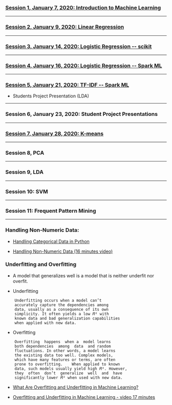 
### [Session 1, January 7, 2020: Introduction to Machine Learning](~/docs/introduction/README.md)

-----------

### [Session 2, January 9, 2020: Linear Regression](~/docs/linear_regression/README.md)

----------

### [Session 3, January 14, 2020: Logistic Regression -- scikit](~/docs/logistic_regression/README.md)
<!--
spam/nospam: 
https://medium.com/@julsimon/building-a-spam-classifier-pyspark-mllib-vs-sagemaker-xgboost-1980158a900f
https://towardsdatascience.com/spam-detection-with-logistic-regression-23e3709e522
https://www.kaggle.com/abhikaggle8/pima-diabetes-classification/data
-->

--------

### [Session 4, January 16, 2020: Logistic Regression -- Spark ML](~/docs/logistic_regression/README.md)

-----------

### [Session 5, January 21, 2020: TF-IDF -- Spark ML](~/docs/TF-IDF/README.md)
* Students Project Presentation (LDA)

-----------

### Session 6, January 23, 2020: Student Project Presentations

--------

### [Session 7, January 28, 2020: K-means](~/docs/kmeans/README.md)


--------

### Session 8, PCA

--------

### Session 9, LDA

-------

### Session 10: SVM

-------

### Session 11: Frequent Pattern Mining

-------

### Handling Non-Numeric Data:

* [Handling Categorical Data in Python](ttps://www.datacamp.com/community/tutorials/categorical-data)

* [Handling Non-Numeric Data (16 minutes video)](https://www.youtube.com/watch?v=8p6XaQSIFpY&feature=youtu.be)


### Underfitting and Overfitting

* A model that generalizes well is a model 
  that is neither underfit nor overfit.

* Underfitting

````
    Underfitting occurs when a model can’t 
    accurately capture the dependencies among 
    data, usually as a consequence of its own 
    simplicity. It often yields a low 𝑅² with 
    known data and bad generalization capabilities 
    when applied with new data.
````

* Overfitting

````
    Overfitting  happens  when a  model learns  
    both dependencies  among  data  and random 
    fluctuations. In other words, a model learns 
    the existing data too well. Complex models, 
    which have many features or terms, are often 
    prone to overfitting.    When applied to known 
    data, such models usually yield high 𝑅². However, 
    they  often  don’t  generalize  well  and  have 
    significantly lower 𝑅² when used with new data.
````

* [What Are Overfitting and Underfitting in Machine Learning?](https://towardsdatascience.com/what-are-overfitting-and-underfitting-in-machine-learning-a96b30864690)

* [Overfitting and Underfitting in Machine Learning - video 17 minutes](https://www.youtube.com/watch?v=j9_yzC-x-js)
